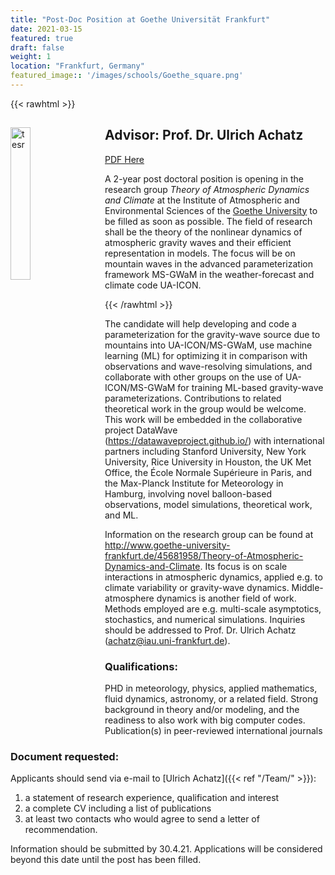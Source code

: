 ```yaml
---
title: "Post-Doc Position at Goethe Universität Frankfurt"
date: 2021-03-15
featured: true
draft: false
weight: 1
location: "Frankfurt, Germany"
featured_image:: '/images/schools/Goethe_square.png'
---
```

{{< rawhtml >}}
<div>
<img src="/Jobs/images/Goethe_square.png" alt="tesr" style="float:left;width:25%;height:25%;padding:0 25px 0 0;">
<h2> Advisor: Prof. Dr. Ulrich Achatz </h2>       
<!--  -->
<a href="/pdfs/postdoc_Ulrich.pdf">PDF Here</a>

<p> A 2-year post doctoral position is opening in the research group <i>Theory of Atmospheric Dynamics and Climate</i> at the Institute of Atmospheric and Environmental Sciences of the <a href="https://frankfurt.de/english/about-frankfurt">Goethe University</a> to be filled as soon as possible. The field of research shall be the theory of the nonlinear dynamics of atmospheric gravity waves and their efficient representation in models. The focus will be on mountain waves in the advanced parameterization framework MS-GWaM in the weather-forecast and climate code UA-ICON.
</p>
</div>
{{< /rawhtml >}}
<!--more-->

The candidate will help developing and code a parameterization for the gravity-wave source due to mountains into UA-ICON/MS-GWaM, use machine learning (ML) for optimizing it in comparison with observations and wave-resolving simulations, and collaborate with other groups on the use of UA-ICON/MS-GWaM for training ML-based gravity-wave parameterizations. Contributions to related theoretical work in the group would be welcome. This work will be embedded in the collaborative project DataWave (https://datawaveproject.github.io/) with international partners including Stanford University, New York University, Rice University in Houston, the UK Met Office, the École Normale Supérieure in Paris, and the Max-Planck Institute for Meteorology in Hamburg, involving novel balloon-based observations, model simulations, theoretical work, and ML.

Information on the research group can be found at http://www.goethe-university-frankfurt.de/45681958/Theory-of-Atmospheric-Dynamics-and-Climate. Its focus is on scale interactions in atmospheric dynamics, applied e.g. to climate variability or gravity-wave dynamics. Middle-atmosphere dynamics is another field of work. Methods employed are e.g. multi-scale asymptotics, stochastics, and numerical simulations. Inquiries should be addressed to Prof. Dr. Ulrich Achatz (achatz@iau.uni-frankfurt.de).

### Qualifications:
PHD in meteorology, physics, applied mathematics, fluid dynamics, astronomy, or a related field.
Strong background in theory and/or modeling, and the readiness to also work with big computer codes.
Publication(s) in peer-reviewed international journals

### Document requested:
Applicants should send via e-mail to [Ulrich Achatz]({{< ref "/Team/" >}}):
1. a statement of research experience, qualification and interest
2. a complete CV including a list of publications
3. at least two contacts who would agree to send a letter of recommendation.

Information should be submitted by 30.4.21. Applications will be considered beyond this date until the post has been filled.
